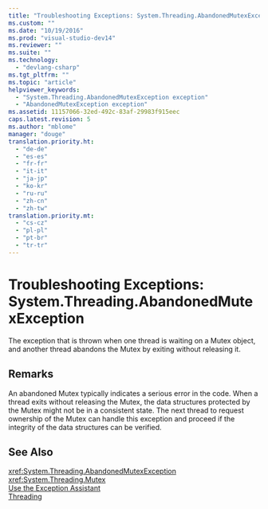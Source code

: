 ```yaml
---
title: "Troubleshooting Exceptions: System.Threading.AbandonedMutexException"
ms.custom: ""
ms.date: "10/19/2016"
ms.prod: "visual-studio-dev14"
ms.reviewer: ""
ms.suite: ""
ms.technology: 
  - "devlang-csharp"
ms.tgt_pltfrm: ""
ms.topic: "article"
helpviewer_keywords: 
  - "System.Threading.AbandonedMutexException exception"
  - "AbandonedMutexException exception"
ms.assetid: 11157066-32ed-492c-83af-29983f915eec
caps.latest.revision: 5
ms.author: "mblome"
manager: "douge"
translation.priority.ht: 
  - "de-de"
  - "es-es"
  - "fr-fr"
  - "it-it"
  - "ja-jp"
  - "ko-kr"
  - "ru-ru"
  - "zh-cn"
  - "zh-tw"
translation.priority.mt: 
  - "cs-cz"
  - "pl-pl"
  - "pt-br"
  - "tr-tr"
---
```

# Troubleshooting Exceptions: System.Threading.AbandonedMutexException
The exception that is thrown when one thread is waiting on a Mutex object, and another thread abandons the Mutex by exiting without releasing it.  
  
## Remarks  
 An abandoned Mutex typically indicates a serious error in the code. When a thread exits without releasing the Mutex, the data structures protected by the Mutex might not be in a consistent state. The next thread to request ownership of the Mutex can handle this exception and proceed if the integrity of the data structures can be verified.  
  
## See Also  
 <xref:System.Threading.AbandonedMutexException>   
 <xref:System.Threading.Mutex>   
 [Use the Exception Assistant](../Topic/How%20to:%20Use%20the%20Exception%20Assistant.md)   
 [Threading](../Topic/Threading%20\(C%23%20and%20Visual%20Basic\).md)